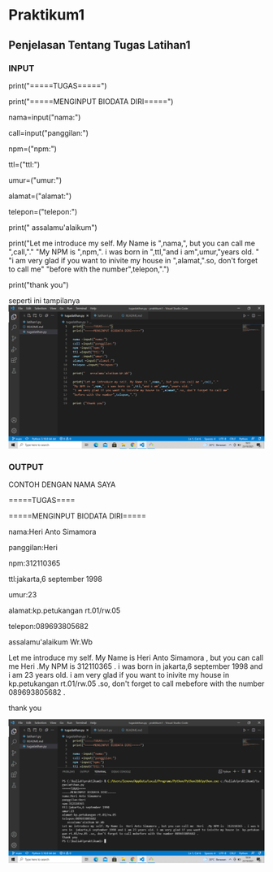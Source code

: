 # Praktikum1
## Penjelasan Tentang Tugas Latihan1

### INPUT
print("=====TUGAS=====")<p>
print("=====MENGINPUT BIODATA DIRI=====")<p>

nama=input("nama:")<p>
call=input("panggilan:")<p>
npm=("npm:")<p>
ttl=("ttl:")<p>
umur=("umur:")<p>
alamat=("alamat:")<p>
telepon=("telepon:")<p>

print(" assalamu'alaikum")<p>
print("Let me introduce my self. My Name is ",nama,", but you can call me ",call,"."
"My NPM is ",npm,". i was born in ",ttl,"and i am",umur,"years old. "
"i am very glad if you want to inivite my house in ",alamat,".so, don't forget to call me"
"before with the number",telepon,".")<p>
print("thank you")

seperti ini tampilanya
![gambar1](gambarSS/ss1.png.png)

### OUTPUT
CONTOH DENGAN NAMA SAYA<p>
=====TUGAS====<p>
=====MENGINPUT BIODATA DIRI=====<p>
nama:Heri Anto Simamora<p>
panggilan:Heri<p>
npm:312110365<p>
ttl:jakarta,6 september 1998<p>
umur:23<p>
alamat:kp.petukangan rt.01/rw.05<p>
telepon:089693805682<p>
   assalamu'alaikum Wr.Wb<p>
Let me introduce my self. My Name is  Heri Anto Simamora , but you can call me  Heri  .My NPM is  312110365 . i was born in  jakarta,6 september 1998 and i am 23 years old. i am very glad if you want to inivite my house in  kp.petukangan rt.01/rw.05 .so, don't forget to call mebefore with the number 089693805682 .<p>
thank you<p>

![gambar2](gambarSS/ss2.png.png)





